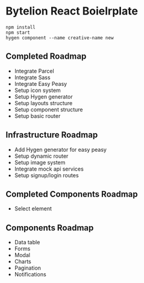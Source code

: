# Bytelion React Boielrplate

```
npm install
npm start
hygen component --name creative-name new
```

## Completed Roadmap
* Integrate Parcel
* Integrate Sass
* Integrate Easy Peasy
* Setup icon system
* Setup Hygen generator
* Setup layouts structure
* Setup component structure
* Setup basic router

## Infrastructure Roadmap
* Add Hygen generator for easy peasy
* Setup dynamic router
* Setup image system
* Integrate mock api services
* Setup signup/login routes

## Completed Components Roadmap
* Select element

## Components Roadmap
* Data table
* Forms
* Modal
* Charts
* Pagination
* Notifications